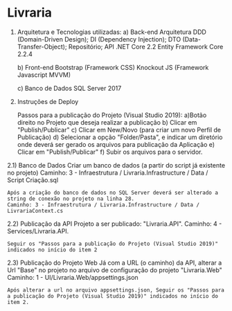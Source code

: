 # Livraria

1) Arquitetura e Tecnologias utilizadas:
	a) Back-end
		Arquitetura DDD (Domain-Driven Design);
		DI (Dependency Injection);
		DTO (Data-Transfer-Object);
		Repositório;
		API .NET Core 2.2
		Entity Framework Core 2.2.4
		
	b) Front-end
		Bootstrap (Framework CSS)
		Knockout JS (Framework Javascript MVVM)
		
	c) Banco de Dados
		SQL Server 2017

		
2) Instruções de Deploy
	
	Passos para a publicação do Projeto (Visual Studio 2019):
	a)Botão direito no Projeto que deseja realizar a publicação
	b) Clicar em "Publish/Publicar"
	c) Clicar em New/Novo (para criar um novo Perfil de Publicação)
	d) Selecionar a opção "Folder/Pasta", e indicar um diretório onde deverá ser gerado os arquivos para publicação da Aplicação
	e) Clicar em "Publish/Publicar"
	f) Subir os arquivos para o servidor.

2.1) Banco de Dados
	Criar um banco de dados (a partir do script já existente no projeto)
	Caminho: 3 - Infraestrutura / Livraria.Infrastructure / Data / Script Criação.sql
	
	Após a criação do banco de dados no SQL Server deverá ser alterado a string de conexão no projeto na linha 28.
	Caminho: 3 - Infraestrutura / Livraria.Infrastructure / Data / LivrariaContext.cs
	
2.2) Publicação da API
	Projeto a ser publicado: "Livraria.API". 
	Caminho: 4 - Services/Livraria.API.
	
	Seguir os "Passos para a publicação do Projeto (Visual Studio 2019)" indicados no início do item 2

2.3) Publicação do Projeto Web
	Já com a URL (o caminho) da API, alterar a Url "Base" no projeto no arquivo de configuração do projeto "Livraria.Web"
	Caminho: 1 - UI/Livraria.Web/appsettings.json
	
	Após alterar a url no arquivo appsettings.json, Seguir os "Passos para a publicação do Projeto (Visual Studio 2019)" indicados no início do item 2.
